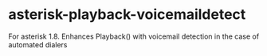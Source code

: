 asterisk-playback-voicemaildetect
=================================

For asterisk 1.8. Enhances Playback() with voicemail detection in the case of automated dialers